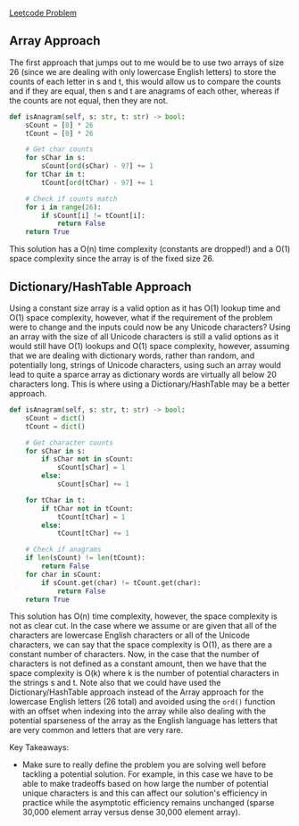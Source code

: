 [Leetcode Problem](https://leetcode.com/problems/valid-anagram/)
## Array Approach
The first approach that jumps out to me would be to use two arrays of size 26 (since we are dealing with only lowercase English letters) to store the counts of each letter in s and t, this would allow us to compare the counts and if they are equal, then s and t are anagrams of each other, whereas if the counts are not equal, then they are not.
``` Python
def isAnagram(self, s: str, t: str) -> bool:
	sCount = [0] * 26
	tCount = [0] * 26

	# Get char counts
	for sChar in s:
		sCount[ord(sChar) - 97] += 1
	for tChar in t:
		tCount[ord(tChar) - 97] += 1

	# Check if counts match
	for i in range(26):
		if sCount[i] != tCount[i]:
			return False
	return True
```
This solution has a O(n) time complexity (constants are dropped!) and a O(1) space complexity since the array is of the fixed size 26.
## Dictionary/HashTable Approach
Using a constant size array is a valid option as it has O(1) lookup time and O(1) space complexity, however, what if the requirement of the problem were to change and the inputs could now be any Unicode characters? Using an array with the size of all Unicode characters is still a valid options as it would still have O(1) lookups and O(1) space complexity, however, assuming that we are dealing with dictionary words, rather than random, and potentially long, strings of Unicode characters, using such an array would lead to quite a sparce array as dictionary words are virtually all below 20 characters long. This is where using a Dictionary/HashTable may be a better approach.
``` Python
def isAnagram(self, s: str, t: str) -> bool:
	sCount = dict()
	tCount = dict()

	# Get character counts
	for sChar in s:
		if sChar not in sCount:
			sCount[sChar] = 1
		else:
			sCount[sChar] += 1

	for tChar in t:
		if tChar not in tCount:
			tCount[tChar] = 1
		else:
			tCount[tChar] += 1

	# Check if anagrams
	if len(sCount) != len(tCount):
		return False
	for char in sCount:
		if sCount.get(char) != tCount.get(char):
			return False
	return True
```
This solution has O(n) time complexity, however, the space complexity is not as clear cut. In the case where we assume or are given that all of the characters are lowercase English characters or all of the Unicode characters, we can say that the space complexity is O(1), as there are a constant number of characters. Now, in the case that the number of characters is not defined as a constant amount, then we have that the space complexity is O(k) where k is the number of potential characters in the strings s and t. Note also that we could have used the Dictionary/HashTable approach instead of the Array approach for the lowercase English letters (26 total) and avoided using the `ord()` function with an offset when indexing into the array while also dealing with the potential sparseness of the array as the English language has letters that are very common and letters that are very rare.

Key Takeaways:
- Make sure to really define the problem you are solving well before tackling a potential solution. For example, in this case we have to be able to make tradeoffs based on how large the number of potential unique characters is and this can affect our solution's efficiency in practice while the asymptotic efficiency remains unchanged (sparse 30,000 element array versus dense 30,000 element array).